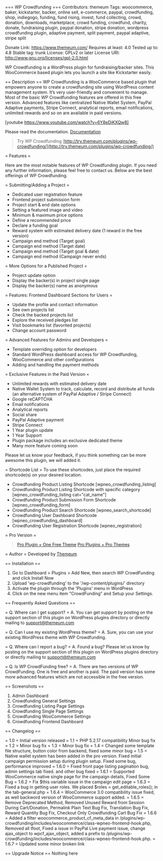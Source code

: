 === WP Crowdfunding ===
Contributors: themeum
Tags: woocommerce, baker, kickstarter, backer, online sell, e-commerce, paypal, crowdfunding, shop, indiegogo, funding, fund rising, invest, fund collecting, crowd, donation, downloads, marketplace, crowd funding, crowdfund, charity, donate, fundraising plugin, paypal donation, stripe donation, wordpress crowdfunding plugin, adaptive payment, split payment, paypal adaptive, stripe split

Donate Link: https://www.themeum.com/
Requires at least: 4.0
Tested up to: 4.8
Stable tag: trunk
License: GPLv2 or later
License URI: http://www.gnu.org/licenses/gpl-2.0.html

WP Crowdfunding is a WordPress plugin for fundraising/backer sites. This WooCommerce based plugin lets you launch a site like Kickstarter easily.

== Description ==
WP Crowdfunding is a WooCommerce based plugin that empowers anyone to create a crowdfunding site using WordPress content management system. It’s very user-friendly and convenient to manage. Most of the basic WP Crowdfunding features are offered in this free version. Advanced features like centralized Native Wallet System, PayPal Adaptive payments, Stripe Connect, analytical reports, email notifications, unlimited rewards and so on are available in paid versions.

[youtube https://www.youtube.com/watch?v=6Y8eDiKXQw8]

Please read the documentation.
[Documentation](https://www.themeum.com/docs/installing-wp-crowdfunding/)

> Try WP Crowdfunding
> [http://try.themeum.com/plugins/wp-crowdfunding/](http://try.themeum.com/plugins/wp-crowdfunding/)

= Features =

Here are the most notable features of WP Crowdfunding plugin. If you need any further information, please feel free to contact us. Below are the best offerings of WP Crowdfunding.

= Submitting/Adding a Project =
  * Dedicated user registration feature
  * Frontend project submission form
  * Project start & end date options
  * Setting a featured image and video
  * Minimum & maximum price options
  * Define a recommended price
  * Declare a funding goal
  * Reward system with estimated delivery date (1 reward in the free version)
  * Campaign end method (Target goal)
  * Campaign end method (Target date)
  * Campaign end method (Target goal & date)
  * Campaign end method (Campaign never ends)

= More Options for a Published Project =
  * Project update option
  * Display the backer(s) in project single page
  * Display the backer(s) name as anonymous

= Features: Frontend Dashboard Sections for Users =
  * Update the profile and contact information
  * See own projects list
  * Check the backed projects list
  * Explore the received pledges list
  * Visit bookmarks list (favorited projects)
  * Change account password

= Advanced Features for Admins and Developers =
  * Template overriding option for developers
  * Standard WordPress dashboard access for WP Crowdfunding, WooCommerce and other configurations
  * Adding and handling the payment methods

= Exclusive Features in the Paid Version =
  * Unlimited rewards with estimated delivery date
  * Native Wallet System to track, calculate, record and distribute all funds (an alternative system of PayPal Adaptive / Stripe Connect)
  * Google reCAPTCHA
  * Email notifications
  * Analytical reports
  * Social share
  * PayPal Adaptive payment
  * Stripe Connect
  * 1 Year plugin update
  * 1 Year Support
  * Plugin package includes an exclusive dedicated theme
  * Many more feature coming soon


Please let us know your feedback, if you think something can be more awesome this plugin, we will added it.

= Shortcode List =
To use these shortcodes, just place the required shortcode(s) on your desired location.

  * Crowdfunding Product Listing Shortcode [wpneo_crowdfunding_listing]
  * Crowdfunding Product Listing Shortcode with specific category [wpneo_crowdfunding_listing cat="cat_name"]
  * Crowdfunding Product Submission Form Shortcode [wpneo_crowdfunding_form]
  * Crowdfunding Product Search Shortcode [wpneo_search_shortcode]
  * Crowdfunding User Dashboard Shortcode [wpneo_crowdfunding_dashboard]
  * Crowdfunding User Registration Shortcode [wpneo_registration]

= Pro Version =

> [Pro Plugin + One Free Theme](https://www.themeum.com/product/wp-crowdfunding-plugin/)
> [Pro Plugins + Pro Themes](https://www.themeum.com/product/backer/)



= Author =
Developed by [Themeum](https://www.themeum.com)

== Installation ==

1. Go to Dashboard > Plugins > Add New, then search WP CrowdFunding and click Install Now
2. Upload 'wp-crowdfunding' to the '/wp-content/plugins/' directory
3. Activate the plugin through the 'Plugins' menu in WordPress
4. Click on the new menu item "CrowdFunding" and Setup your Settings.

== Frequently Asked Questions ==

= Q. Where can I get support? =
A. You can get support by posting on the support section of this plugin on WordPress plugins directory or directly mailing to support@themeum.com

= Q. Can I use my existing WordPress theme? =
A. Sure, you can use your existing WordPress theme with WP Crowdfunding.

= Q. Where can I report a bug? =
A. Found a bug? Please let us know by posting on the support section of this plugin on WordPress plugins directory or directly mailing to support@themeum.com

= Q. Is WP CrowdFunding free? =
A. There are two versions of WP CrowdFunding. One is free and another is paid. The paid version has some more advanced features which are not accessible in the free version.

== Screenshots ==
1. Admin Dashboard
2. Crowdfunding General Settings
3. Crowdfunding Listing Page Settings
4. Crowdfunding Single Page Settings
5. Crowdfunding WooCommerce Settings
6. Crowdfunding Frontend Dashboard

== Changelog ==

= 1.0 =
Initial version released
= 1.1 =
PHP 5.2.17 compatibility
Minor bug fix
= 1.2 =
Minor bug fix
= 1.3 =
Minor bug fix
= 1.4 =
Changed some template file structure, button color from backend, fixed some minor bug
= 1.5 =
Native wallet system has been added in the pro version. Fixed initial campaign permission setup during plugin setup. Fixed some bug, performance improved
= 1.6.0 =
Fixed front page listing pagination bug, admin settings tab fixed. and other bug fixed
= 1.6.1 =
Supported WooCommerce native single page for the campaign details, Fixed Some Bug
= 1.6.2 =
Fix $this variable issue in the campaign edit page
= 1.6.3 =
Fixed a bug in getting user roles. We placed $roles  = get_editable_roles(); in the tab-general.php
= 1.6.4 =
WooCommerce 3.0 compatibility issue fixed, as well backword version of WooCommerce support added.
= 1.6.5 =
Remove Deprecated Method, Removed Unused Reward from Session During Cart/Donation, Permalink Plain Text Bug Fix, Translation Bug Fix, Reward Quantity Bug Fix, Checkout Only Crowdfunding Cart Bug Fix
= 1.6.6 =
Added a filter woocommerce_product_cf_meta_data in
/plugins/wp-crowdfunding/includes/woocommerce/class-wpneo-frontend-hook.php, Removed all tfoot, Fixed a issue in
PayPal Live payment issue, change ajax_object to wpcf_ajax_object, added a prefix to /plugins/wp-crowdfunding/includes/woocommerce/class-wpneo-frontend-hook.php.
= 1.6.7 =
Updated some minor broken link

== Upgrade Notice ==
Nothing here
